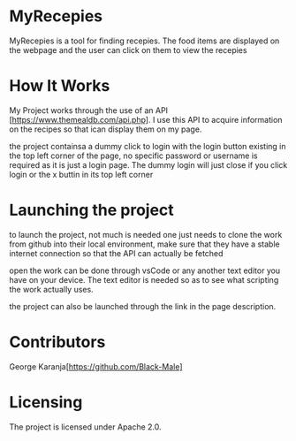 # MyRecepies

MyRecepies is a tool for finding recepies. The food items are displayed on the webpage and the user can click on them to view the recepies

# How It Works

My Project works through the use of an API [https://www.themealdb.com/api.php].
I use this API to acquire information on the recipes so that ican display them on my page.

the project containsa a dummy click to login with the login button existing in the top left corner of the page, no specific password or username is required as it is just a login page. The dummy login will just close if you click login or the x buttin in its top left corner

# Launching the project
to launch the project, not much is needed one just needs to clone the work from github into their local environment, make sure that they have a stable internet connection so that the API can actually be fetched 

open the work can be done through vsCode or any another text editor you have on your device. The text editor is needed so as to see what scripting the work actually uses. 

the project can also be launched through the link in the page description.

# Contributors
George Karanja[https://github.com/Black-Male]

# Licensing
The project is licensed under Apache 2.0.